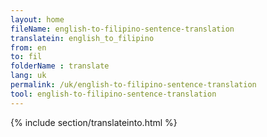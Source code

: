 ```yaml
---
layout: home
fileName: english-to-filipino-sentence-translation
translatein: english_to_filipino
from: en
to: fil
folderName : translate
lang: uk
permalink: /uk/english-to-filipino-sentence-translation
tool: english-to-filipino-sentence-translation
---
```

{% include section/translateinto.html %}